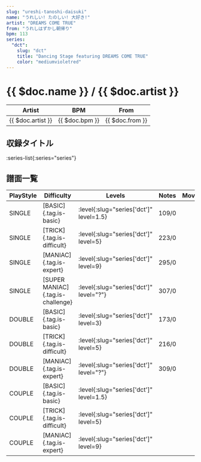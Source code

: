 ```yaml
---
slug: "ureshi-tanoshi-daisuki"
name: "うれしい! たのしい! 大好き!"
artist: "DREAMS COME TRUE"
from: "うれしはずかし朝帰り"
bpm: 113
series:
  "dct":
    slug: "dct"
    title: "Dancing Stage featuring DREAMS COME TRUE"
    color: "mediumvioletred"
---
```


# {{ $doc.name }} / {{ $doc.artist }}

|Artist|BPM|From|
|------|---|----|
|{{ $doc.artist }}|{{ $doc.bpm }}|{{ $doc.from }}|

## 収録タイトル

:series-list{:series="series"}

## 譜面一覧

|PlayStyle|Difficulty|Levels|Notes|Movie|
|---------|----------|------|-----|-----|
|SINGLE|[BASIC]{.tag.is-basic}|:level{:slug="series['dct']" level=1.5}|109/0||
|SINGLE|[TRICK]{.tag.is-difficult}|:level{:slug="series['dct']" level=5}|223/0||
|SINGLE|[MANIAC]{.tag.is-expert}|:level{:slug="series['dct']" level=9}|295/0||
|SINGLE|[SUPER MANIAC]{.tag.is-challenge}|:level{:slug="series['dct']" level="?"}|307/0||
|DOUBLE|[BASIC]{.tag.is-basic}|:level{:slug="series['dct']" level=3}|173/0||
|DOUBLE|[TRICK]{.tag.is-difficult}|:level{:slug="series['dct']" level=5}|216/0||
|DOUBLE|[MANIAC]{.tag.is-expert}|:level{:slug="series['dct']" level="?"}|309/0||
|COUPLE|[BASIC]{.tag.is-basic}|:level{:slug="series['dct']" level=1.5}|||
|COUPLE|[TRICK]{.tag.is-difficult}|:level{:slug="series['dct']" level=5}|||
|COUPLE|[MANIAC]{.tag.is-expert}|:level{:slug="series['dct']" level=9}|||
